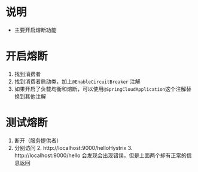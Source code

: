 # 说明

* 主要开启熔断功能

# 开启熔断

1. 找到消费者
2. 找到消费者启动类，加上`@EnableCircuitBreaker` 注解
3. 如果开启了负载均衡和熔断，可以使用`@SpringCloudApplication`这个注解替换到其他注解

# 测试熔断

1. 断开（服务提供者）
2. 分别访问
   2. http://localhost:9000/helloHystrix
   3. http://localhost:9000/hello  会发现会出现错误，但是上面两个却有正常的信息返回

